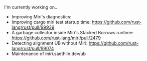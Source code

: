 I'm currently working on...
* Improving Miri's diagnostics:
* Improving cargo miri test startup time: https://github.com/rust-lang/rust/pull/99939
* A garbage collector inside Miri's Stacked Borrows runtime: https://github.com/rust-lang/miri/pull/2479
* Detecting alignment UB without Miri: https://github.com/rust-lang/rust/pull/99074
* Maintenance of miri.saethlin.dev/ub
